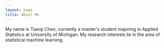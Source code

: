 ```yaml
---
layout: page
title: About Me
---
```


My name is Tianqi Chen, currently a master's student majoring in Applied Statistics at University of Michigan. My research interests lie in the area of statistical machine learning.
